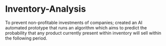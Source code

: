 # Inventory-Analysis
To prevent non-profitable investments of companies; created an AI automated prototype that runs an algorithm which aims to predict the probability that any product currently present within inventory will sell within the following period.
